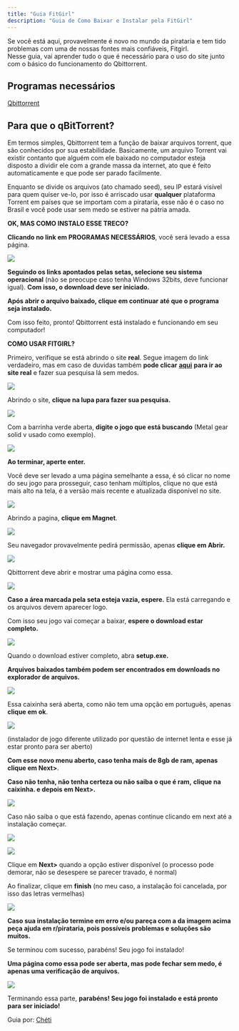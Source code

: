 ```yaml
---
title: "Guia FitGirl"
description: "Guia de Como Baixar e Instalar pela FitGirl"
---
```


Se você está aqui, provavelmente é novo no mundo da pirataria e tem tido problemas com uma de nossas fontes mais confiáveis, Fitgirl.  
Nesse guia, vai aprender tudo o que é necessário para o uso do site junto com o básico do funcionamento do Qbittorrent.

## Programas necessários

[Qbittorrent](https://www.qbittorrent.org/download)

## Para que o qBitTorrent?

Em termos simples, Qbittorrent tem a função de baixar arquivos torrent, que são conhecidos por sua estabilidade. Basicamente, um arquivo Torrent vai existir contanto que alguém com ele baixado no computador esteja disposto a dividir ele com a grande massa da internet, ato que é feito automaticamente e que pode ser parado facilmente.  

Enquanto se divide os arquivos (ato chamado seed), seu IP estará visível para quem quiser ve-lo, por isso é arriscado usar **qualquer** plataforma Torrent em países que se importam com a pirataria, esse não é o caso no Brasil e você pode usar sem medo se estiver na pátria amada.

**OK, MAS COMO INSTALO ESSE TRECO?**

**Clicando no link em PROGRAMAS NECESSÁRIOS**, você será levado a essa página.

![](/images/guia-fitgirl-1.png)

**Seguindo os links apontados pelas setas, selecione seu sistema operacional** (não se preocupe caso tenha Windows 32bits, deve funcionar igual). **Com isso, o download deve ser iniciado.**

**Após abrir o arquivo baixado, clique em continuar até que o programa seja instalado.**

Com isso feito, pronto! Qbittorrent está instalado e funcionando em seu computador!

**COMO USAR FITGIRL?**

Primeiro, verifique se está abrindo o site **real**. Segue imagem do link verdadeiro, mas em caso de duvidas também **pode clicar** [**aqui**](https://fitgirl-repacks.site/) **para ir ao site real** e fazer sua pesquisa lá sem medos.

![](/images/guia-fitgirl-2.png)

Abrindo o site, **clique na lupa para fazer sua pesquisa.**

![](/images/guia-fitgirl-3.png)

Com a barrinha verde aberta, **digite o jogo que está buscando** (Metal gear solid v usado como exemplo).

![](/images/guia-fitgirl-4.png)

**Ao terminar, aperte enter.**

Você deve ser levado a uma página semelhante a essa, é só clicar no nome do seu jogo para prosseguir, caso tenham múltiplos, clique no que está mais alto na tela, é a versão mais recente e atualizada disponível no site.

![](/images/guia-fitgirl-5.png)

Abrindo a pagina, **clique em Magnet**.

![](/images/guia-fitgirl-6.png)

Seu navegador provavelmente pedirá permissão, apenas **clique em Abrir.**

![](/images/guia-fitgirl-7.png)

Qbittorrent deve abrir e mostrar uma página como essa.

![](/images/guia-fitgirl-8.png)

**Caso a área marcada pela seta esteja vazia, espere.** Ela está carregando e os arquivos devem aparecer logo.

Com isso seu jogo vai começar a baixar, **espere o download estar completo.**

![](/images/guia-fitgirl-9.png)

Quando o download estiver completo, abra **setup.exe.**

**Arquivos baixados também podem ser encontrados em downloads no explorador de arquivos.**

**![](/images/guia-fitgirl-10.png)**

Essa caixinha será aberta, como não tem uma opção em português, apenas **clique em ok**.

![](/images/guia-fitgirl-11.png)

(instalador de jogo diferente utilizado por questão de internet lenta e esse já estar pronto para ser aberto)

**Com esse novo menu aberto, caso tenha mais de 8gb de ram, apenas clique em Next>**.

**Caso não tenha, não tenha certeza ou não saiba o que é ram,** **clique na caixinha. e depois em Next>.**

![](/images/guia-fitgirl-12.png)

Caso não saiba o que está fazendo, apenas continue clicando em next até a instalação começar.

![](/images/guia-fitgirl-13.png)

![](/images/guia-fitgirl-14.png)

Clique em **Next>** quando a opção estiver disponível (o processo pode demorar, não se desespere se parecer travado, é normal)

Ao finalizar, clique em **finish** (no meu caso, a instalação foi cancelada, por isso das letras vermelhas)

![](/images/guia-fitgirl-15.png)

**Caso sua instalação termine em erro e/ou pareça com a da imagem acima peça ajuda em r/pirataria, pois possíveis problemas e soluções são muitos.**

Se terminou com sucesso, parabéns! Seu jogo foi instalado!

**Uma página como essa pode ser aberta, mas pode fechar sem medo, é apenas uma verificação de arquivos.**

![](/images/guia-fitgirl-16.png)

Terminando essa parte, **parabéns! Seu jogo foi instalado e está pronto para ser iniciado!**

Guia por: [Chéti](https://www.reddit.com/user/chetizii/)
